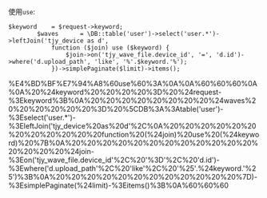 使用`use`:

```Plain
$keyword    = $request->keyword;
        $waves      = \DB::table('user')->select('user.*')->leftJoin('tjy_device as d',
            function ($join) use ($keyword) {
                $join->on('tjy_wave_file.device_id', '=', 'd.id')->where('d.upload_path', 'like', '%'.$keyword.'%');
            })->simplePaginate($limit)->items();
```

%E4%BD%BF%E7%94%A8%60use%60%3A%0A%0A%60%60%60%0A%0A%20%24keyword%20%20%20%20%3D%20%24request-%3Ekeyword%3B%0A%20%20%20%20%20%20%20%20%24waves%20%20%20%20%20%20%3D%20%5CDB%3A%3Atable('user')-%3Eselect('user.*')-%3EleftJoin('tjy_device%20as%20d'%2C%0A%20%20%20%20%20%20%20%20%20%20%20%20function%20(%24join)%20use%20(%24keyword)%20%7B%0A%20%20%20%20%20%20%20%20%20%20%20%20%20%20%20%20%24join-%3Eon('tjy_wave_file.device_id'%2C%20'%3D'%2C%20'd.id')-%3Ewhere('d.upload_path'%2C%20'like'%2C%20'%25'.%24keyword.'%25')%3B%0A%20%20%20%20%20%20%20%20%20%20%20%20%7D)-%3EsimplePaginate(%24limit)-%3Eitems()%3B%0A%60%60%60